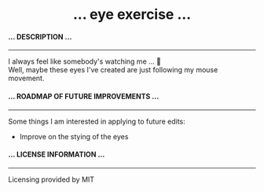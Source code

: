 <div align='center'>

# ... eye exercise ...
</div>
 
  #### ... DESCRIPTION ...
  
  ***

  I always feel like somebody's watching me ... :eyes: <br>
  Well, maybe these eyes I've created are just following my mouse movement.
  <br>
  
  #### ... ROADMAP OF FUTURE IMPROVEMENTS ...

  ***
  
  Some things I am interested in applying to future edits:
  
  - Improve on the stying of the eyes
 
  #### ... LICENSE INFORMATION ...
  
  ***
  
  Licensing provided by MIT 
  
 
